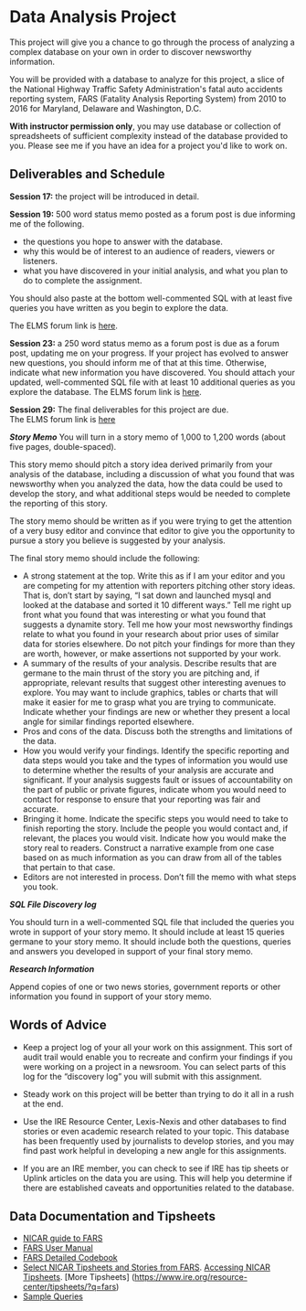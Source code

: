 # Data Analysis Project

This project will give you a chance to go through the process of analyzing a complex database on your own in order to discover newsworthy information.  

You will be provided with a database to analyze for this project, a slice of the National Highway Traffic Safety Administration's fatal auto accidents reporting system, FARS (Fatality Analysis Reporting System) from 2010 to 2016 for Maryland, Delaware and Washington, D.C.

**With instructor permission only**, you may use database or collection of spreadsheets of sufficient complexity instead of the database provided to you. Please see me if you have an idea for a project you'd like to work on.  

## Deliverables and Schedule

**Session 17:** the project will be introduced in detail.

**Session 19:** 500 word status memo posted as a forum post is due informing me of the following.

* the questions you hope to answer with the database.
* why this would be of interest to an audience of readers, viewers or listeners.
* what you have discovered in your initial analysis, and what you plan to do to complete the assignment.

You should also paste at the bottom well-commented SQL with at least five queries you have written as you begin to explore the data.

The ELMS forum link is [here](https://umd.instructure.com/courses/1259604/discussion_topics/3627337).

**Session 23:** a 250 word status memo as a forum post is due as a forum post, updating me on your progress. If your project has evolved to answer new questions, you should inform me of that at this time. Otherwise, indicate what new information you have discovered.  You should attach your updated, well-commented SQL file with at least 10 additional queries as you explore the database.
The ELMS forum link is [here](https://umd.instructure.com/courses/1259604/discussion_topics/3636252).

**Session 29:** The final deliverables for this project are due.  
The ELMS forum link is [here](https://umd.instructure.com/courses/1259604/assignments/4812009)

***Story Memo***
You will turn in a story memo of 1,000 to 1,200 words (about five pages, double-spaced).

This story memo should pitch a story idea derived primarily from your analysis of the database, including a discussion of what you found that was newsworthy when you analyzed the data, how the data could be used to develop the story, and what additional steps would be needed to complete the reporting of this story.  

The story memo should be written as if you were trying to get the attention of a very busy editor and convince that editor to give you the opportunity to pursue a story you believe is suggested by your analysis.

The final story memo should include the following:

* A strong statement at the top.  Write this as if I am your editor and you are competing for my attention with reporters pitching other story ideas.  That is, don’t start by saying, “I sat down and launched mysql and looked at the database and sorted it 10 different ways.” Tell me right up front what you found that was interesting or what you found that suggests a dynamite story.  Tell me how your most newsworthy findings relate to what you found in your research about prior uses of similar data for stories elsewhere. Do not pitch your findings for more than they are worth, however, or make assertions not supported by your work.
* A summary of the results of your analysis. Describe results that are germane to the main thrust of the story you are pitching and, if appropriate, relevant results that suggest other interesting avenues to explore.  You may want to include graphics, tables or charts that will make it easier for me to grasp what you are trying to communicate. Indicate whether your findings are new or whether they present a local angle for similar findings reported elsewhere.
* Pros and cons of the data. Discuss both the strengths and limitations of the data.
* How you would verify your findings. Identify the specific reporting and data steps would you take and the types of information you would use to determine whether the results of your analysis are accurate and significant.  If your analysis suggests fault or issues of accountability on the part of public or private figures, indicate whom you would need to contact for response to ensure that your reporting was fair and accurate.
* Bringing it home. Indicate the specific steps you would need to take to finish reporting the story.  Include the people you would contact and, if relevant, the places you would visit. Indicate how you would make the story real to readers. Construct a narrative example from one case based on as much information as you can draw from all of the tables that pertain to that case.
* Editors are not interested in process. Don’t fill the memo with what steps you took.

***SQL File Discovery log***

You should turn in a well-commented SQL file that included the queries you wrote in support of your story memo. It should include at least 15 queries germane to your story memo. It should include both the questions, queries and answers you developed in support of your final story memo.

***Research Information***

Append copies of one or two news stories, government reports or other information you found in support of your story memo.

## Words of Advice

* Keep a project log of your all your work on this assignment. This sort of audit trail would enable you to recreate and confirm your findings if you were working on a project in a newsroom. You can select parts of this log for the “discovery log” you will submit with this assignment.

* Steady work on this project will be better than trying to do it all in a rush at the end.

* Use the IRE Resource Center, Lexis-Nexis and other databases to find stories or even academic research related to your topic. This database has been frequently used by journalists to develop stories, and you may find past work helpful in developing a new angle for this assignments.

* If you are an IRE member, you can check to see if IRE has tip sheets or Uplink articles on the data you are using. This will help you determine if there are established caveats and opportunities related to the database.

## Data Documentation and Tipsheets


* [NICAR guide to FARS](documentation/nicar-fars.txt)
* [FARS User Manual](documentation/FARS-User-Manual.pdf)
* [FARS Detailed Codebook](documentation/FARS-Coding.pdf)
* [Select NICAR Tipsheets and Stories from FARS](https://www.ire.org/product/dot-fatality-analysis-reporting-system-simplified).  [Accessing NICAR Tipsheets](https://umd.instructure.com/courses/1259604/pages/17-nicar-ire-login?module_item_id=9445309). [More Tipsheets] (https://www.ire.org/resource-center/tipsheets/?q=fars)
* [Sample Queries](documentation/fars-sample.sql)

